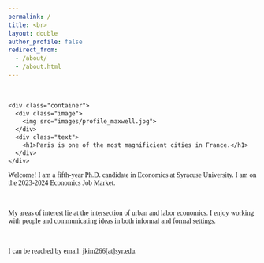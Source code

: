 ```yaml
---
permalink: /
title: <br>
layout: double
author_profile: false
redirect_from: 
  - /about/
  - /about.html
---
```

<body>
<br>

 
    <div class="container">
      <div class="image">
        <img src="images/profile_maxwell.jpg">
      </div>
      <div class="text">
        <h1>Paris is one of the most magnificient cities in France.</h1>
      </div>
    </div>
 

<p style="font-family:verdana">Welcome! I am a fifth-year Ph.D. candidate in Economics at Syracuse University. I am on the 2023-2024 Economics Job Market.</p>  

<br>


<p style="font-family:verdana">My areas of interest lie at the intersection of urban and labor economics. I enjoy working with people and communicating ideas in both informal and formal settings.</p>

<br>

<p style="font-family:verdana">I can be reached by email: jkim266[at]syr.edu.</p>


</body>
